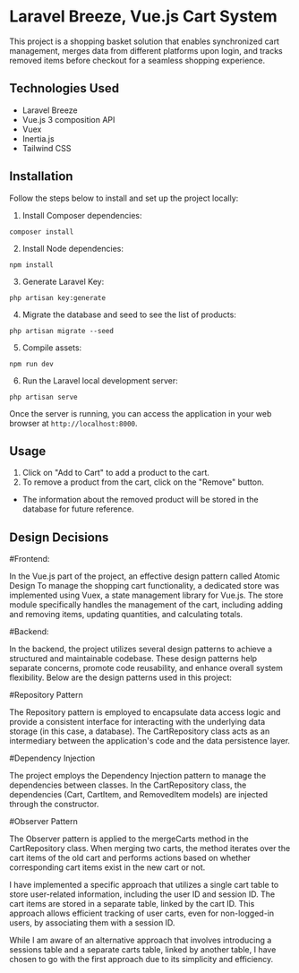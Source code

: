 # Laravel Breeze, Vue.js Cart System

This project is a shopping basket solution that enables synchronized cart management, merges data from different platforms upon login, and tracks removed items before checkout for a seamless shopping experience.

## Technologies Used

- Laravel Breeze
- Vue.js 3 composition API
- Vuex
- Inertia.js
- Tailwind CSS

## Installation

Follow the steps below to install and set up the project locally:

1. Install Composer dependencies:
```console
composer install
```
2. Install Node dependencies:
```console
npm install
```
3. Generate Laravel Key:
```console
php artisan key:generate
```
4. Migrate the database and seed to see the list of products:
```console
php artisan migrate --seed
```
5. Compile assets:
```console
npm run dev
```
6. Run the Laravel local development server:
```console
php artisan serve
```
Once the server is running, you can access the application in your web browser at `http://localhost:8000`.

## Usage

1. Click on "Add to Cart" to add a product to the cart.
2. To remove a product from the cart, click on the "Remove" button.
- The information about the removed product will be stored in the database for future reference.

## Design Decisions

#Frontend:

In the Vue.js part of the project, an effective design pattern called Atomic Design
To manage the shopping cart functionality, a dedicated store was implemented using Vuex, a state management library for Vue.js. The store module specifically handles the management of the cart, including adding and removing items, updating quantities, and calculating totals.

#Backend:

In the backend, the project utilizes several design patterns to achieve a structured and maintainable codebase. These design patterns help separate concerns, promote code reusability, and enhance overall system flexibility. Below are the design patterns used in this project:

#Repository Pattern

The Repository pattern is employed to encapsulate data access logic and provide a consistent interface for interacting with the underlying data storage (in this case, a database). The CartRepository class acts as an intermediary between the application's code and the data persistence layer.

#Dependency Injection

The project employs the Dependency Injection pattern to manage the dependencies between classes. In the CartRepository class, the dependencies (Cart, CartItem, and RemovedItem models) are injected through the constructor.

#Observer Pattern

The Observer pattern is applied to the mergeCarts method in the CartRepository class. When merging two carts, the method iterates over the cart items of the old cart and performs actions based on whether corresponding cart items exist in the new cart or not.


I have implemented a specific approach that utilizes a single cart table to store user-related information, including the user ID and session ID. The cart items are stored in a separate table, linked by the cart ID. This approach allows efficient tracking of user carts, even for non-logged-in users, by associating them with a session ID.

While I am aware of an alternative approach that involves introducing a sessions table and a separate carts table, linked by another table, I have chosen to go with the first approach due to its simplicity and efficiency.
